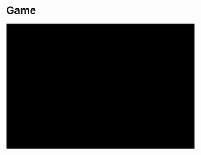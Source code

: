 # Game<!DOCTYPE html>
<html lang="en">
<head>
<meta charset="UTF-8" />
<meta name="viewport" content="width=device-width, initial-scale=1" />
<title>Simple Space Game</title>
<style>
  canvas {
    background: black;
    display: block;
    margin: 0 auto;
  }
</style>
</head>
<body>
<canvas id="gameCanvas" width="480" height="320"></canvas>
<script>
  const canvas = document.getElementById('gameCanvas');
  const ctx = canvas.getContext('2d');

  let shipX = canvas.width / 2 - 15;
  const shipWidth = 30;
  const shipHeight = 15;
  const shipSpeed = 5;

  let rightPressed = false;
  let leftPressed = false;

  let bullets = [];

  document.addEventListener("keydown", keyDownHandler, false);
  document.addEventListener("keyup", keyUpHandler, false);

  function keyDownHandler(e) {
    if(e.key === "Right" || e.key === "ArrowRight") {
      rightPressed =
      
